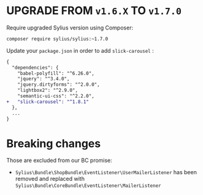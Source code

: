 # UPGRADE FROM `v1.6.X` TO `v1.7.0`

Require upgraded Sylius version using Composer:

```bash
composer require sylius/sylius:~1.7.0
```

Update your `package.json` in order to add `slick-carousel` : 

```diff
{
  "dependencies": {
    "babel-polyfill": "^6.26.0",
    "jquery": "^3.4.0",
    "jquery.dirtyforms": "^2.0.0",
    "lightbox2": "^2.9.0",
    "semantic-ui-css": "^2.2.0",
+   "slick-carousel": "^1.8.1"
  },
  ...
}
```

# Breaking changes

Those are excluded from our BC promise:

- `Sylius\Bundle\ShopBundle\EventListener\UserMailerListener` has been removed and replaced with `Sylius\Bundle\CoreBundle\EventListener\MailerListener`
